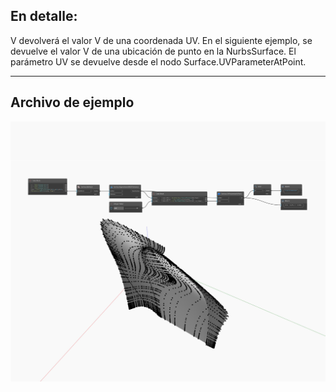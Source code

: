 ## En detalle:
V devolverá el valor V de una coordenada UV. En el siguiente ejemplo, se devuelve el valor V de una ubicación de punto en la NurbsSurface. El parámetro UV se devuelve desde el nodo Surface.UVParameterAtPoint.
___
## Archivo de ejemplo

![V](./Autodesk.DesignScript.Geometry.UV.V_img.jpg)

